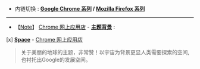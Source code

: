 - 内链切换 : **[Google Chrome 系列](https://github.com/taoste/Hello-World/tree/master/Tools/Google%20Chrome) / 
[Mozilla Firefox 系列](https://github.com/taoste/Hello-World/tree/master/Tools/Mozilla%20Firefox)**



--------------------------------

- 【[Note](https://github.com/taoste/Hello-World/tree/master/Tools/Google%20Chrome/Chrome插件（CRX文件）/themes.md)】 [Chrome 网上应用店](https://chrome.google.com/webstore/category/extensions?hl=zh-cn) - [**主题背景**](https://chrome.google.com/webstore/category/themes?hl=zh-cn) : 

[x] [**Space**](https://chrome.google.com/webstore/detail/space/hepnfgiockihbakjbhonkinpagbkaobo?hl=zh-cn) - [Chrome 网上应用店](https://chrome.google.com/webstore/category/extensions?hl=zh-cn)
 > 关于美丽的地球的主题，非常赞！以宇宙为背景更显人类需要探索的空间,也衬托出Google的发展空间。
